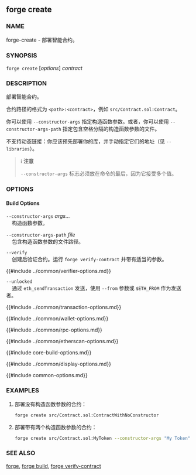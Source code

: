 ## forge create

### NAME

forge-create - 部署智能合约。

### SYNOPSIS

``forge create`` [*options*] *contract*

### DESCRIPTION

部署智能合约。

合约路径的格式为 `<path>:<contract>`，例如 `src/Contract.sol:Contract`。

你可以使用 `--constructor-args` 指定构造函数参数。或者，你可以使用 `--constructor-args-path` 指定包含空格分隔的构造函数参数的文件。

不支持动态链接：你应该预先部署你的库，并手动指定它们的地址（见 `--libraries`）。

> ℹ️ **注意**
>
> `--constructor-args` 标志必须放在命令的最后，因为它接受多个值。

### OPTIONS

#### Build Options

`--constructor-args` *args...*  
&nbsp;&nbsp;&nbsp;&nbsp;构造函数参数。

`--constructor-args-path` *file*  
&nbsp;&nbsp;&nbsp;&nbsp;包含构造函数参数的文件路径。

`--verify`  
&nbsp;&nbsp;&nbsp;&nbsp;创建后验证合约。运行 `forge verify-contract` 并带有适当的参数。

{{#include ../common/verifier-options.md}}

`--unlocked`  
&nbsp;&nbsp;&nbsp;&nbsp;通过 `eth_sendTransaction` 发送，使用 `--from` 参数或 `$ETH_FROM` 作为发送者。

{{#include ../common/transaction-options.md}}

{{#include ../common/wallet-options.md}}

{{#include ../common/rpc-options.md}}

{{#include ../common/etherscan-options.md}}

{{#include core-build-options.md}}

{{#include ../common/display-options.md}}

{{#include common-options.md}}

### EXAMPLES

1. 部署没有构造函数参数的合约：
    ```sh
    forge create src/Contract.sol:ContractWithNoConstructor
    ```

2. 部署带有两个构造函数参数的合约：
    ```sh
    forge create src/Contract.sol:MyToken --constructor-args "My Token" "MT"
    ```

### SEE ALSO

[forge](./forge.md), [forge build](./forge-build.md), [forge verify-contract](./forge-verify-contract.md)

[eip1559]: https://github.com/ethereum/EIPs/blob/master/EIPS/eip-1559.md